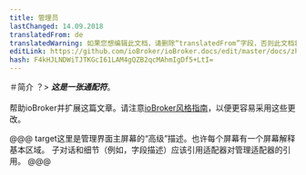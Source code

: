 ```yaml
---
title: 管理员
lastChanged: 14.09.2018
translatedFrom: de
translatedWarning: 如果您想编辑此文档，请删除“translatedFrom”字段，否则此文档将再次自动翻译
editLink: https://github.com/ioBroker/ioBroker.docs/edit/master/docs/zh-cn/admin/README.md
hash: F4kHJLNDWiTJTKGcI61LAM4gQZB2qcMAhmIgDf5+LtI=
---
```

＃简介
？&gt; ***这是一张通配符***。 <br><br>帮助ioBroker并扩展这篇文章。请注意[ioBroker风格指南](community/styleguidedoc)，以便更容易采用这些更改。

@@@ target这里是管理界面主屏幕的“高级”描述。也许每个屏幕有一个屏幕解释基本区域。
子对话和细节（例如，字段描述）应该引用适配器对管理适配器的引用。
@@@
